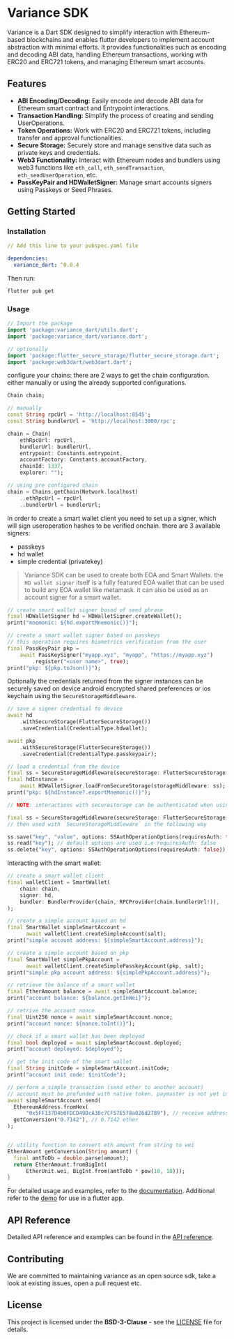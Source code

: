 # Variance SDK

Variance is a Dart SDK designed to simplify interaction with Ethereum-based blockchains and enables flutter developers to implement account abstraction with minimal efforts. It provides functionalities such as encoding and decoding ABI data, handling Ethereum transactions, working with ERC20 and ERC721 tokens, and managing Ethereum smart accounts.

## Features

- **ABI Encoding/Decoding:** Easily encode and decode ABI data for Ethereum smart contract and Entrypoint interactions.
- **Transaction Handling:** Simplify the process of creating and sending UserOperations.
- **Token Operations:** Work with ERC20 and ERC721 tokens, including transfer and approval functionalities.
- **Secure Storage:** Securely store and manage sensitive data such as private keys and credentials.
- **Web3 Functionality:** Interact with Ethereum nodes and bundlers using web3 functions like `eth_call`, `eth_sendTransaction`, `eth_sendUserOperation`, etc.
- **PassKeyPair and HDWalletSigner:** Manage smart accounts signers using Passkeys or Seed Phrases.

## Getting Started

### Installation

```yml
// Add this line to your pubspec.yaml file

dependencies:
  variance_dart: ^0.0.4
```

Then run:

```sh
flutter pub get
```

### Usage

```dart
// Import the package
import 'package:variance_dart/utils.dart';
import 'package:variance_dart/variance.dart';

// optionally
import 'package:flutter_secure_storage/flutter_secure_storage.dart';
import 'package:web3dart/web3dart.dart';
```

configure your chains: there are 2 ways to get the chain configuration. either manually or using the already supported configurations.

```dart
Chain chain;

// manually
const String rpcUrl = 'http://localhost:8545';
const String bundlerUrl = 'http://localhost:3000/rpc';

chain = Chain(
    ethRpcUrl: rpcUrl,
    bundlerUrl: bundlerUrl,
    entrypoint: Constants.entrypoint,
    accountFactory: Constants.accountFactory,
    chainId: 1337,
    explorer: "");

// using pre configured chain
chain = Chains.getChain(Network.localhost)
    ..ethRpcUrl = rpcUrl
    ..bundlerUrl = bundlerUrl;
```

In order to create a smart wallet client you need to set up a signer, which will sign useroperation hashes to be verified onchain.
there are  3 available signers:

- passkeys
- hd wallet
- simple credential (privatekey)

> Variance SDK can be used to create both EOA and Smart Wallets. the `HD wallet signer` itself is a fully featured EOA wallet that can be used to build any EOA wallet like metamask. it can also be used as an account signer for a smart wallet.

```dart
// create smart wallet signer based of seed phrase
final HDWalletSigner hd = HDWalletSigner.createWallet();
print("mnemonic: ${hd.exportMnemonic()}");

// create a smart wallet signer based on passkeys
// this operation requires biometrics verification from the user
final PassKeyPair pkp =
    await PassKeySigner("myapp.xyz", "myapp", "https://myapp.xyz")
        .register("<user name>", true);
print("pkp: ${pkp.toJson()}");
```

Optionally the credentials returned from the signer instances can be securely saved on device android encrypted shared preferences or ios keychain using the `SecureStorageMiddleware`.

```dart
// save a signer credential to device
await hd
    .withSecureStorage(FlutterSecureStorage())
    .saveCredential(CredentialType.hdwallet);

await pkp
    .withSecureStorage(FlutterSecureStorage())
    .saveCredential(CredentialType.passkeypair);

// load a credential from the device
final ss = SecureStorageMiddleware(secureStorage: FlutterSecureStorage());
final hdInstance =
    await HDWalletSigner.loadFromSecureStorage(storageMiddleware: ss);
print("pkp: ${hdInstance?.exportMnemonic()}");

// NOTE: interactions with securestorage can be authenticated when using `SecureStorageMiddleware`

final ss = SecureStorageMiddleware(secureStorage: FlutterSecureStorage(), authMiddleware: AuthenticationMiddleware());
// then used with `SecureStorageMiddleware` in the following way

ss.save("key", "value", options: SSAuthOperationOptions(requiresAuth: true, authReason: "reason"));
ss.read("key"); // default options are used i.e requiresAuth: false
ss.delete("key", options: SSAuthOperationOptions(requiresAuth: false)); // explicitly reject authentication
```

Interacting with the smart wallet:

```dart
// create a smart wallet client
final walletClient = SmartWallet(
    chain: chain,
    signer: hd,
    bundler: BundlerProvider(chain, RPCProvider(chain.bundlerUrl!)),
);

// create a simple account based on hd
final SmartWallet simpleSmartAccount =
      await walletClient.createSimpleAccount(salt);
print("simple account address: ${simpleSmartAccount.address}");

// create a simple account based on pkp
final SmartWallet simplePkpAccount =
      await walletClient.createSimplePasskeyAccount(pkp, salt);
print("simple pkp account address: ${simplePkpAccount.address}");

// retrieve the balance of a smart wallet
final EtherAmount balance = await simpleSmartAccount.balance;
print("account balance: ${balance.getInWei}");

// retrive the account nonce
final Uint256 nonce = await simpleSmartAccount.nonce;
print("account nonce: ${nonce.toInt()}");

// check if a smart wallet has been deployed
final bool deployed = await simpleSmartAccount.deployed;
print("account deployed: $deployed");

// get the init code of the smart wallet
final String initCode = simpleSmartAccount.initCode;
print("account init code: $initCode");

// perform a simple transaction (send ether to another account)
// account must be prefunded with native token. paymaster is not yet implemented
await simpleSmartAccount.send(
  EthereumAddress.fromHex(
      "0x5FF137D4b0FDCD49DcA30c7CF57E578a026d2789"), // receive address
  getConversion("0.7142"), // 0.7142 ether
);


// utility function to convert eth amount from string to wei
EtherAmount getConversion(String amount) {
  final amtToDb = double.parse(amount);
  return EtherAmount.fromBigInt(
      EtherUnit.wei, BigInt.from(amtToDb * pow(10, 18)));
}
```

For detailed usage and examples, refer to the [documentation](https://docs.variance.space). Additional refer to the [demo](https://github.com/vaariance/variancedemo) for use in a flutter app.

## API Reference

Detailed API reference and examples can be found in the [API reference](https://pub.dev/documentation/variance_dart/latest/variance/variance-library.html).

## Contributing

We are committed to maintaining variance as an open source sdk, take a look at existing issues, open a pull request etc.

## License

This project is licensed under the **BSD-3-Clause** - see the [LICENSE](./LICENSE) file for details.
